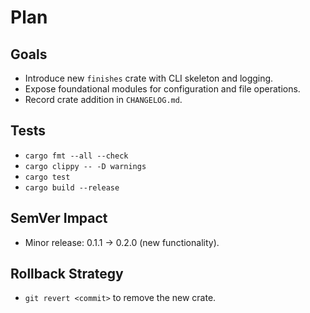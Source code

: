 # Plan

## Goals
- Introduce new `finishes` crate with CLI skeleton and logging.
- Expose foundational modules for configuration and file operations.
- Record crate addition in `CHANGELOG.md`.

## Tests
- `cargo fmt --all --check`
- `cargo clippy -- -D warnings`
- `cargo test`
- `cargo build --release`

## SemVer Impact
- Minor release: 0.1.1 → 0.2.0 (new functionality).

## Rollback Strategy
- `git revert <commit>` to remove the new crate.
